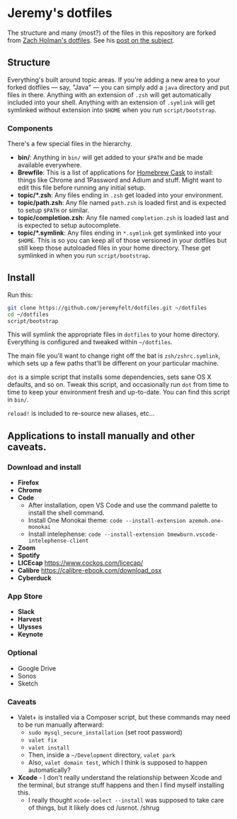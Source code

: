 # Jeremy's dotfiles

The structure and many (most?) of the files in this repository are forked
from [Zach Holman's dotfiles](https://github.com/holman/dotfiles). See his [post on the
subject](http://zachholman.com/2010/08/dotfiles-are-meant-to-be-forked/).

## Structure

Everything's built around topic areas. If you're adding a new area to your
forked dotfiles — say, "Java" — you can simply add a `java` directory and put
files in there. Anything with an extension of `.zsh` will get automatically
included into your shell. Anything with an extension of `.symlink` will get
symlinked without extension into `$HOME` when you run `script/bootstrap`.

### Components

There's a few special files in the hierarchy.

- **bin/**: Anything in `bin/` will get added to your `$PATH` and be made
  available everywhere.
- **Brewfile**: This is a list of applications for [Homebrew Cask](http://caskroom.io) to install: things like Chrome and 1Password and Adium and stuff. Might want to edit this file before running any initial setup.
- **topic/\*.zsh**: Any files ending in `.zsh` get loaded into your
  environment.
- **topic/path.zsh**: Any file named `path.zsh` is loaded first and is
  expected to setup `$PATH` or similar.
- **topic/completion.zsh**: Any file named `completion.zsh` is loaded
  last and is expected to setup autocomplete.
- **topic/\*.symlink**: Any files ending in `*.symlink` get symlinked into
  your `$HOME`. This is so you can keep all of those versioned in your dotfiles
  but still keep those autoloaded files in your home directory. These get
  symlinked in when you run `script/bootstrap`.

## Install

Run this:

```sh
git clone https://github.com/jeremyfelt/dotfiles.git ~/dotfiles
cd ~/dotfiles
script/bootstrap
```

This will symlink the appropriate files in `dotfiles` to your home directory.
Everything is configured and tweaked within `~/dotfiles`.

The main file you'll want to change right off the bat is `zsh/zshrc.symlink`,
which sets up a few paths that'll be different on your particular machine.

`dot` is a simple script that installs some dependencies, sets sane OS X
defaults, and so on. Tweak this script, and occasionally run `dot` from
time to time to keep your environment fresh and up-to-date. You can find
this script in `bin/`.

`reload!` is included to re-source new aliases, etc...

## Applications to install manually and other caveats.

### Download and install

* **Firefox**
* **Chrome**
* **Code**
    * After installation, open VS Code and use the command palette to install the shell command.
    * Install One Monokai theme: `code --install-extension azemoh.one-monokai`
    * Install intelephense: `code --install-extension bmewburn.vscode-intelephense-client`
* **Zoom**
* **Spotify**
* **LICEcap** https://www.cockos.com/licecap/
* **Calibre** https://calibre-ebook.com/download_osx
* **Cyberduck**

### App Store

* **Slack**
* **Harvest**
* **Ulysses**
* **Keynote**

### Optional

* Google Drive
* Sonos
* Sketch

### Caveats

* Valet+ is installed via a Composer script, but these commands may need to be run manually afterward:
    * `sudo mysql_secure_installation` (set root password)
    * `valet fix`
    * `valet install`
    * Then, inside a `~/Development` directory, `valet park`
    * Also, `valet domain test`, which I think is supposed to happen automatically?
* **Xcode** - I don't really understand the relationship between Xcode and the terminal, but strange stuff happens and then I find myself installing this.
	* I really thought `xcode-select --install` was supposed to take care of things, but it likely does cd /usrnot. /shrug
